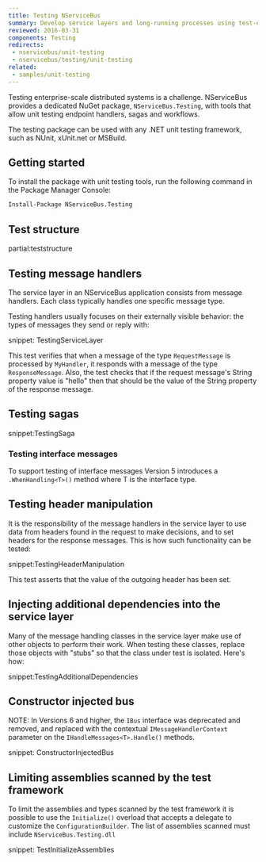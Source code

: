 ```yaml
---
title: Testing NServiceBus
summary: Develop service layers and long-running processes using test-driven development.
reviewed: 2016-03-31
components: Testing
redirects:
 - nservicebus/unit-testing
 - nservicebus/testing/unit-testing
related:
 - samples/unit-testing
---
```



Testing enterprise-scale distributed systems is a challenge. NServiceBus provides a dedicated NuGet package, `NServiceBus.Testing`, with tools that allow unit testing endpoint handlers, sagas and workflows.

The testing package can be used with any .NET unit testing framework, such as NUnit, xUnit.net or MSBuild.


## Getting started

To install the package with unit testing tools, run the following command in the Package Manager Console:

```ps
Install-Package NServiceBus.Testing
```


## Test structure


partial:teststructure


## Testing message handlers

The service layer in an NServiceBus application consists from message handlers. Each class typically handles one specific message type. 

Testing handlers usually focuses on their externally visible behavior: the types of messages they send or reply with:

snippet: TestingServiceLayer

This test verifies that when a message of the type `RequestMessage` is processed by `MyHandler`, it responds with a message of the type `ResponseMessage`. Also, the test checks that if the request message's String property value is "hello" then that should be the value of the String property of the response message.


## Testing sagas

snippet:TestingSaga


### Testing interface messages

To support testing of interface messages Version 5 introduces a `.WhenHandling<T>()` method where T is the interface type.


## Testing header manipulation

It is the responsibility of the message handlers in the service layer to use data from headers found in the request to make decisions, and to set headers for the response messages. This is how such functionality can be tested:

snippet:TestingHeaderManipulation

This test asserts that the value of the outgoing header has been set.


## Injecting additional dependencies into the service layer

Many of the message handling classes in the service layer make use of other objects to perform their work. When testing these classes, replace those objects with "stubs" so that the class under test is isolated. Here's how:

snippet:TestingAdditionalDependencies


## Constructor injected bus

NOTE: In Versions 6 and higher, the `IBus` interface was deprecated and removed, and replaced with the contextual `IMessageHandlerContext` parameter on the `IHandleMessages<T>.Handle()` methods.

snippet: ConstructorInjectedBus


## Limiting assemblies scanned by the test framework

To limit the assemblies and types scanned by the test framework it is possible to use the `Initialize()` overload that accepts a delegate to customize the `ConfigurationBuilder`. The list of assemblies scanned must include `NServiceBus.Testing.dll`

snippet: TestInitializeAssemblies 
